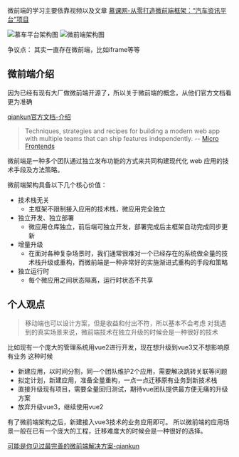 微前端的学习主要依靠视频以及文章
[慕课网-从零打造微前端框架：“汽车资讯平台”项目](https://coding.imooc.com/class/520.html)

![慕车平台架构图](https://kingan-md-img.oss-cn-guangzhou.aliyuncs.com/blog/20211230103537.png)
![微前端架构图](https://kingan-md-img.oss-cn-guangzhou.aliyuncs.com/blog/20220103122714.png)

争议点：
其实一直存在微前端，比如iframe等等



## 微前端介绍

因为已经有现有大厂做微前端开源了，所以关于微前端的概念，从他们官方文档看更为准确

[qiankun官方文档-介绍](https://qiankun.umijs.org/zh/guide)
> Techniques, strategies and recipes for building a modern web app with multiple teams that can ship features independently. -- [Micro Frontends](https://swearer23.github.io/micro-frontends/)

微前端是一种多个团队通过独立发布功能的方式来共同构建现代化 web 应用的技术手段及方法策略。

微前端架构具备以下几个核心价值：
- 技术栈无关
  - 主框架不限制接入应用的技术栈，微应用完全独立
- 独立开发、独立部署
  - 微应用仓库独立，前后端可独立开发，部署完成后主框架自动完成同步更新
- 增量升级
  - 在面对各种复杂场景时，我们通常很难对一个已经存在的系统做全量的技术栈升级或重构，而微前端是一种非常好的实施渐进式重构的手段和策略
- 独立运行时
  - 每个微应用之间状态隔离，运行时状态不共享

## 个人观点
> 移动端也可以设计方案，但是收益和付出不符，所以基本不会考虑
> 对我遇到的真实场景来说，微前端技术在独立升级的时候会是一种很好的技术

比如现有一个庞大的管理系统用vue2进行开发，现在想升级到vue3又不想影响原有业务
这种时候
- 新建应用，以时间分割，同一个团队维护2个应用，需要解决跳转关联等问题
- 拟定计划，新建应用，准备全量重构，一点一点迁移原有业务到新技术栈
- 直接升级现有项目，需要全量回归测试，期待vue团队提供最方便无痛的升级方案
- 放弃升级vue3，继续使用vue2

有了微前端架构之后，新建接入vue3技术的业务应用即可。
所以微前端的应用场景一般在已有一个庞大的工程，迁移难度大的时候会是一种很好的选择。



[可能是你见过最完善的微前端解决方案-qiankun](https://zhuanlan.zhihu.com/p/78362028)
